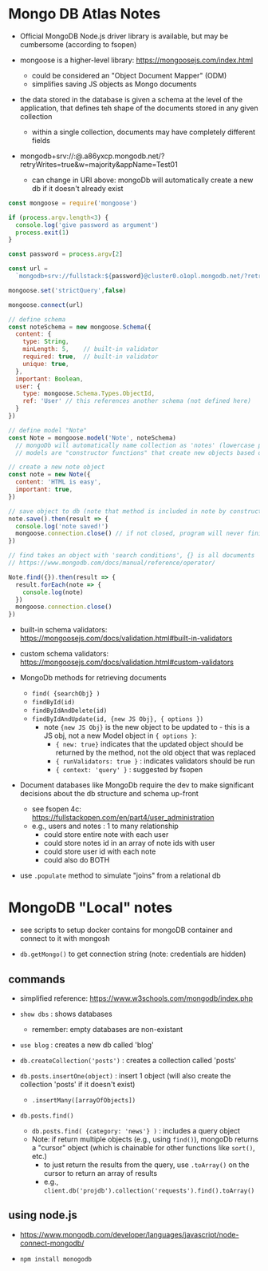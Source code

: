 # Mongo DB Atlas Notes

- Official MongoDB Node.js driver library is available, but may be cumbersome (according to fsopen)
- mongoose is a higher-level library:  https://mongoosejs.com/index.html
  - could be considered an "Object Document Mapper" (ODM)
  - simplifies saving JS objects as Mongo documents

- the data stored in the database is given a schema at the level of the application, that defines teh shape of the documents stored in any given collection
  - within a single collection, documents may have completely different fields


- mongodb+srv://<userName>:<password>@<clusterName>.a86yxcp.mongodb.net/<dbName>?retryWrites=true&w=majority&appName=Test01

  - can change <dbName> in URI above: mongoDb will automatically create a new db if it doesn't already exist

```javascript
const mongoose = require('mongoose')

if (process.argv.length<3) {
  console.log('give password as argument')
  process.exit(1)
}

const password = process.argv[2]

const url =
  `mongodb+srv://fullstack:${password}@cluster0.o1opl.mongodb.net/?retryWrites=true&w=majority`

mongoose.set('strictQuery',false)

mongoose.connect(url)

// define schema
const noteSchema = new mongoose.Schema({
  content: {
    type: String,
    minLength: 5,    // built-in validator
    required: true,  // built-in validator
    unique: true, 
  },
  important: Boolean,
  user: {
    type: mongoose.Schema.Types.ObjectId,
    ref: 'User' // this references another schema (not defined here)
  }
})

// define model "Note"
const Note = mongoose.model('Note', noteSchema)
  // mongoDb will automatically name collection as 'notes' (lowercase plural)
  // models are "constructor functions" that create new objects based on given parameters

// create a new note object
const note = new Note({
  content: 'HTML is easy',
  important: true,
})

// save object to db (note that method is included in note by constructor)
note.save().then(result => {
  console.log('note saved!')
  mongoose.connection.close() // if not closed, program will never finish execution
})

// find takes an object with 'search conditions', {} is all documents
// https://www.mongodb.com/docs/manual/reference/operator/

Note.find({}).then(result => {
  result.forEach(note => {
    console.log(note)
  })
  mongoose.connection.close()
})
```

- built-in schema validators:  https://mongoosejs.com/docs/validation.html#built-in-validators
- custom schema validators:  https://mongoosejs.com/docs/validation.html#custom-validators


- MongoDb methods for retrieving documents
  - `find( {searchObj} )`
  - `findById(id)`
  - `findByIdAndDelete(id)`
  - `findByIdAndUpdate(id, {new JS Obj}, { options })`
    - note `{new JS Obj}` is the new object to be updated to - this is a JS obj, not a new Model object
    in `{ options }`:
      - `{ new: true}` indicates that the updated object should be returned by the method, not the old object that was replaced
      - `{ runValidators: true }` : indicates validators should be run
      - `{ context: 'query' }` : suggested by fsopen


- Document databases like MongoDb require the dev to make significant decisions about the db structure and schema up-front
  - see fsopen 4c:  https://fullstackopen.com/en/part4/user_administration
  - e.g., users and notes : 1 to many relationship
    - could store entire note with each user
    - could store notes id in an array of note ids with user
    - could store user id with each note
    - could also do BOTH


- use `.populate` method to simulate "joins" from a relational db


# MongoDB "Local" notes

- see scripts to setup docker contains for mongoDB container and connect to it with mongosh

- `db.getMongo()` to get connection string (note: credentials are hidden)

## commands
- simplified reference:  https://www.w3schools.com/mongodb/index.php

- `show dbs` : shows databases
  - remember: empty databases are non-existant
- `use blog` : creates a new db called 'blog'
- `db.createCollection('posts')` : creates a collection called 'posts'
- `db.posts.insertOne(object)` : insert 1 object (will also create the collection 'posts' if it doesn't exist)
  - `.insertMany([arrayOfObjects])`
- `db.posts.find()`
  - `db.posts.find( {category: 'news'} )` : includes a query object
  - Note:  if return multiple objects (e.g., using `find()`), mongoDb returns a "cursor" object (which is chainable for other functions like `sort()`, etc.)
    - to just return the results from the query, use `.toArray()` on the cursor to return an array of results
    - e.g., `client.db('projdb').collection('requests').find().toArray()`


## using node.js
- https://www.mongodb.com/developer/languages/javascript/node-connect-mongodb/

- `npm install monogodb`
